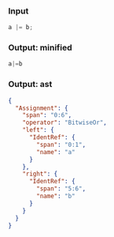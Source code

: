 ### Input
```js
a |= b;
```

### Output: minified
```js min
a|=b
```

### Output: ast
```json
{
  "Assignment": {
    "span": "0:6",
    "operator": "BitwiseOr",
    "left": {
      "IdentRef": {
        "span": "0:1",
        "name": "a"
      }
    },
    "right": {
      "IdentRef": {
        "span": "5:6",
        "name": "b"
      }
    }
  }
}
```
